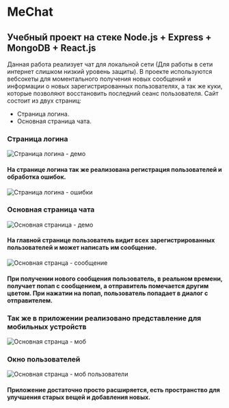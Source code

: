# MeChat
## Учебный проект на стеке Node.js + Express + MongoDB + React.js
Данная работа реализует чат для локальной сети (Для работы в сети интернет слишком низкий уровень защиты). В проекте используются вебсокеты для моментального получения новых сообщений и информации о новых зарегистрированных пользователях, а так же куки, которые позволяют восстановить последний сеанс пользователя.
Сайт состоит из двух страниц:
- Страница логина.
- Основная страница чата.
### Страница логина
![Страница логина - демо](https://i.imgur.com/613MsTT.png)
#### На странице логина так же реализована регистрация пользователей и обработка ошибок.
![Страница логина - ошибки](https://i.imgur.com/uR6BKGU.png)
### Основная страница чата
![Основная страница - демо](https://i.imgur.com/mGy9ZHv.png)
#### На главной странице пользователь видит всех зарегистрированных пользователей и может написать им сообщение.
![Основная странца - сообщение](https://i.imgur.com/VfTz61d.png)
#### При получении нового сообщения пользователь, в реальном времени, получает попап с сообщением, а отправитель помечается другим цветом. При нажатии на попап, пользователь попадает в диалог с отправителем.
### Так же в приложении реализовано представление для мобильных устройств
![Основная странца - моб](https://i.imgur.com/3r2wKjb.png)
### Окно пользователей
![Основная странца - моб пользователи](https://i.imgur.com/q9S0PIu.png)
#### Приложение достаточно просто расширяется, есть пространство для улучшения старых вещей и добавления новых.
